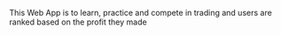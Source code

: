 This Web App is to learn, practice and compete in trading and users are ranked based on the profit they made